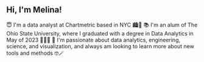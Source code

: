 ## Hi, I'm Melina!

😇 I'm a data analyst at Chartmetric based in NYC 🏙🍎
📚 I'm an alum of The Ohio State University, where I graduated with a degree in Data Analytics in May of 2023 🙆‍♀️🔴
🧠 I'm passionate about data analytics, engineering, science, and visualization, and always am looking to learn more about new tools and methods 🤓🪄
<!--
**mlraglin/mlraglin** is a ✨ _special_ ✨ repository because its `README.md` (this file) appears on your GitHub profile.

Here are some ideas to get you started:

- 🔭 I’m currently working on ...
- 🌱 I’m currently learning ...
- 👯 I’m looking to collaborate on ...
- 🤔 I’m looking for help with ...
- 💬 Ask me about ...
- 📫 How to reach me: ...
- 😄 Pronouns: ...
- ⚡ Fun fact: ...
-->
